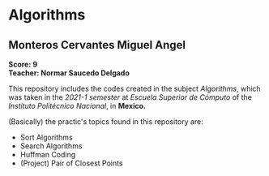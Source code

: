 # Algorithms
## Monteros Cervantes Miguel Angel
**Score: 9**  
**Teacher: Normar Saucedo Delgado**

This repository includes the codes created in the subject *Algorithms*, which was taken in the *2021-1 semester* at *Escuela Superior de Cómputo* of the *Instituto Politécnico Nacional*, in **Mexico.**

(Basically) the practic's topics found in this repository are:
* Sort Algorithms
* Search Algorithms
* Huffman Coding
* (Project) Pair of Closest Points
